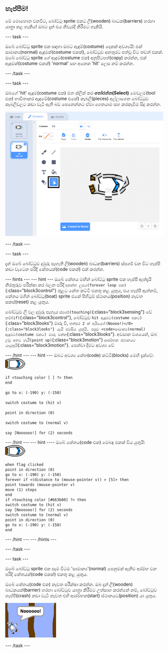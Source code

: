 ## හැප්පීම!

මේ මොහොත වනවිට, බෝට්ටු sprite එකට ලී(wooden) බාධක(barriers) හරහා යාත්‍රා කළ හැකිය! ඔබට දැන් එය නිවැරදි කිරීමට හැකියි.

\--- task \---

ඔබේ බෝට්ටු sprite එක සඳහා ඔබට ඇඳුම්(costume) දෙකක් අවශ්‍යයි: එක් සාමාන්‍ය(normal) ඇඳුමක්(costume එකක්), බෝට්ටුව අනතුරට පත්වූ විට තවත් එකක්. ඔබේ බෝට්ටු sprite ගේ ඇඳුම(costume එක) අනුපිටපත්(copy) කරන්න, එක් ඇඳුමක්(costume එකක්) 'normal' සහ අනෙක 'hit' ලෙස නම් කරන්න.

\--- /task \---

\--- task \---

ඔබගේ 'hit' ඇඳුම(costume එක) මත ක්ලික් කර **තෝරන්න(Select)** මෙවලම(tool එක) භාවිතාකර ඇඳුමේ(costume එකේ) කැබලි(pieces) අල්ලාගෙන බෝට්ටුව කැබලිවලට කඩා වැටී ඇති බව පෙනෙන්නට ඒවා ගෙනයාම සහ කරකැවීම සිදු කරන්න.

![තිර රුව(screenshot)](images/boat-hit-costume-annotated.png)

\--- /task \---

\--- task \---

දැන් ඔබේ බෝට්ටුව දුඹුරු පැහැති ලී(wooden) බාධක(barriers) ස්පර්ශ වන විට හැප්පි කඩා වැටෙන පරිදි කේතයක්(code එකක්) එක් කරන්න.

\--- hints \--- \--- hint \--- ඔබේ කේතය මඟින් බෝට්ටු sprite එක හැප්පී ඇත්දැයි නිරතුරුව පරීක්ෂා කර බලන පරිදි `අනන්ත ලුපය(forever loop එක)`{:class="block3control"} තුළට කේත කට්ටි එකතු කළ යුතුය, එය හැප්පී ඇත්නම්, කේතය මගින් බෝට්ටු(boat) sprite එකේ පිහිටුම් ස්ථානය(position) නැවත සකස්(reset) කළ යුතුය.

බෝට්ටුව ලී වල දුඹුරු පැහැය `ස්පර්ශ(touching)`{:class="block3sensing"} වේ `නම්(if)`{:class="block3control"}, බෝට්ටුව `hit ඇඳුමට(costume එකට)`{:class="block3looks"} මාරු වී, `තත්පර 2 ක් අයියො!(Noooo!)</0>{:class="block3looks"} යැයි පවසිය යුතුයි. පසුව <code>සාමාන්‍ය(normal) ඇඳුමට(costume එකට) මාරු වන්න`{:class="block3looks"}. අවසාන වශයෙන්, ඔබ `උඩු අතට හැරී(point up)`{:class="block3motion"} `ආරම්භක ස්ථානයට යායුතුයි`{:class="block3motion"}. පෙන්වා දීමට අවශ්‍ය වේ

\--- /hint \--- \--- hint \--- ඔබට අවශ්‍ය කේත(code) කට්ටි(blocks) මෙහි දැක්වේ:![boat-sprite](images/boat_resize.png)

```blocks3
if <touching color [ ] ?> then
end

go to x: (-190) y: (-150)

switch costume to (hit v)

point in direction (0)

switch costume to (normal v)

say [Noooooo!] for (2) seconds
```

\--- /hint \--- \--- hint \---- ඔබේ කේතය(code එක) මෙබඳු එකක් විය යුතුයි: ![boat-sprite](images/boat_resize.png)

```blocks3
when flag clicked
point in direction (0)
go to x: (-190) y: (-150) 
forever if <(distance to (mouse-pointer v)) > [5]> then
point towards (mouse-pointer v)
move (1) steps
end 
if <touching color [#663b00] ?> then
switch costume to (hit v)
say [Noooooo!] for (2) seconds
switch costume to (normal v)
point in direction (0)
go to x: (-190) y: (-150) 
end
```

\--- /hint \--- \--- /hints \---

\--- /task \---

\--- task \---

ඔබේ බෝට්ටු sprite එක සෑම විටම 'සාමාන්‍ය'(normal) පෙනුමක් ඇතිව අරම්භ වන පරිදි කේතයක්(code එකක්) එකතු කළ යුතුය.

ඔබේ කේතය(code එක) නැවත පරීක්ෂා කරන්න. ඔබ දැන් ලී(wooden) බාධකයක්(barrier) හරහා බෝට්ටුව යාත්‍රා කිරීමට උත්සාහ කරන්නේ නම්, බෝට්ටුව හැප්පී(crash) කඩා වැටී නැවත එහි ආරම්භක(start) ස්ථානයට(position) යා යුතුය.

![තිර රුව(screenshot)](images/boat-crash.png)

\--- /task \---